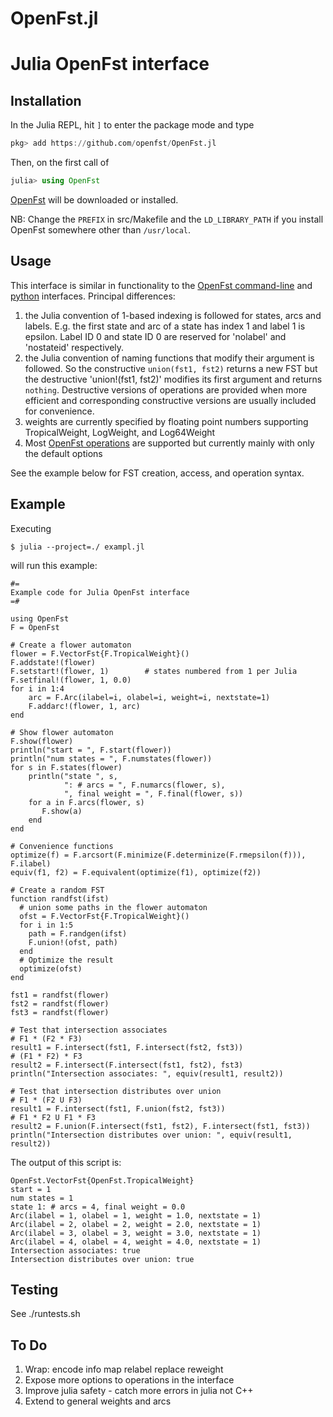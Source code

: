 # OpenFst.jl
# Julia OpenFst interface

## Installation

In the Julia REPL, hit `]` to enter the package mode and type
```julia
pkg> add https://github.com/openfst/OpenFst.jl
```

Then, on the first call of
```julia
julia> using OpenFst
```
[OpenFst](https://www.openfst.org) will be downloaded or installed.

NB: Change the ``PREFIX`` in src/Makefile and the ``LD_LIBRARY_PATH`` if you install OpenFst somewhere other than ``/usr/local``.

## Usage
This interface is similar in functionality to the
[OpenFst command-line](https://www.openfst.org) and
[python](https://python.openfst.org) interfaces. Principal differences:
1. the Julia convention of 1-based indexing is followed for states,
arcs and labels. E.g. the first state and arc of a state has index 1
and label 1 is epsilon. Label ID 0 and state ID 0 are reserved for
'nolabel' and 'nostateid' respectively.
2. the Julia convention of naming functions that modify their
argument is followed. So the constructive `union(fst1, fst2)` returns a new FST
but the destructive 'union!(fst1, fst2)' modifies its first argument and
returns `nothing`. Destructive versions of operations are provided when
more efficient and corresponding constructive versions are usually included
for convenience.
3. weights are currently specified by floating point numbers supporting
TropicalWeight, LogWeight, and Log64Weight
4. Most [OpenFst operations](https://www.openfst.org/twiki/bin/view/FST/FstQuickTour#AvailableOperations) are supported but currently mainly with
only the default options

See the example below for FST creation, access, and operation syntax.

## Example
Executing

 	$ julia --project=./ exampl.jl

will run this example:

	#=
	Example code for Julia OpenFst interface
	=#

	using OpenFst
	F = OpenFst

	# Create a flower automaton
	flower = F.VectorFst{F.TropicalWeight}()
	F.addstate!(flower)
	F.setstart!(flower, 1)        # states numbered from 1 per Julia
	F.setfinal!(flower, 1, 0.0)
	for i in 1:4
		arc = F.Arc(ilabel=i, olabel=i, weight=i, nextstate=1)
		F.addarc!(flower, 1, arc)
	end

	# Show flower automaton
	F.show(flower)
	println("start = ", F.start(flower))
	println("num states = ", F.numstates(flower))
	for s in F.states(flower)
		println("state ", s,
				": # arcs = ", F.numarcs(flower, s),
				", final weight = ", F.final(flower, s))
		for a in F.arcs(flower, s)
		   F.show(a)
		end
	end

	# Convenience functions
	optimize(f) = F.arcsort(F.minimize(F.determinize(F.rmepsilon(f))), F.ilabel)
	equiv(f1, f2) = F.equivalent(optimize(f1), optimize(f2))

	# Create a random FST
	function randfst(ifst)
	  # union some paths in the flower automaton
	  ofst = F.VectorFst{F.TropicalWeight}()
	  for i in 1:5
		path = F.randgen(ifst)
		F.union!(ofst, path)
	  end
	  # Optimize the result
	  optimize(ofst)
	end

	fst1 = randfst(flower)
	fst2 = randfst(flower)
	fst3 = randfst(flower)

	# Test that intersection associates
	# F1 * (F2 * F3)
	result1 = F.intersect(fst1, F.intersect(fst2, fst3))
	# (F1 * F2) * F3
	result2 = F.intersect(F.intersect(fst1, fst2), fst3)
	println("Intersection associates: ", equiv(result1, result2))

	# Test that intersection distributes over union
	# F1 * (F2 U F3)
	result1 = F.intersect(fst1, F.union(fst2, fst3))
	# F1 * F2 U F1 * F3
	result2 = F.union(F.intersect(fst1, fst2), F.intersect(fst1, fst3))
	println("Intersection distributes over union: ", equiv(result1, result2))

The output of this script is:

	OpenFst.VectorFst{OpenFst.TropicalWeight}
	start = 1
	num states = 1
	state 1: # arcs = 4, final weight = 0.0
	Arc(ilabel = 1, olabel = 1, weight = 1.0, nextstate = 1)
	Arc(ilabel = 2, olabel = 2, weight = 2.0, nextstate = 1)
	Arc(ilabel = 3, olabel = 3, weight = 3.0, nextstate = 1)
	Arc(ilabel = 4, olabel = 4, weight = 4.0, nextstate = 1)
	Intersection associates: true
	Intersection distributes over union: true

## Testing
See ./runtests.sh

## To Do
1. Wrap: encode info map relabel replace reweight
2. Expose more options to operations in the interface
3. Improve julia safety - catch more errors in julia not C++
4. Extend to general weights and arcs
